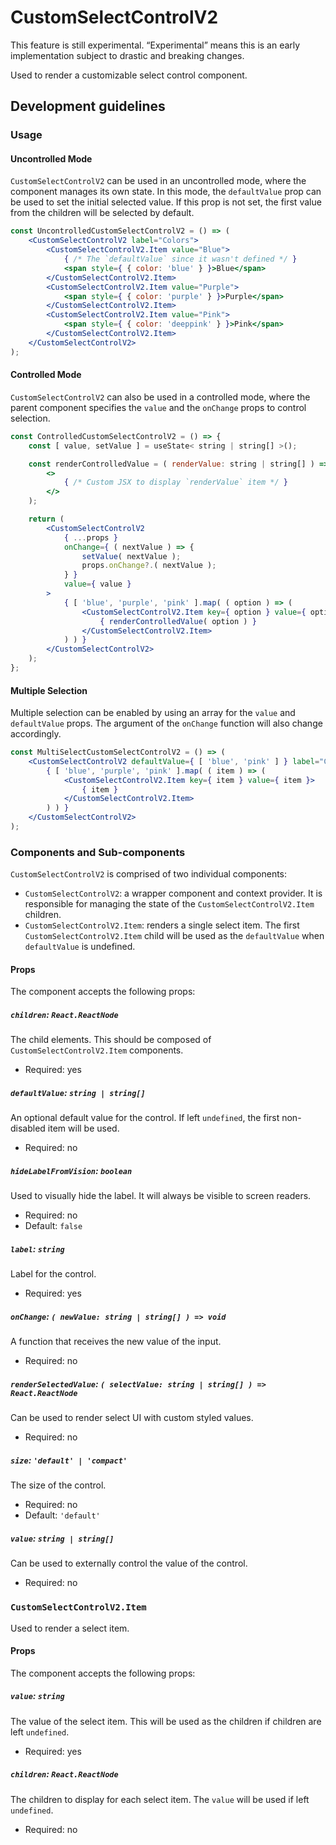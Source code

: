 # CustomSelectControlV2

<div class="callout callout-alert">
This feature is still experimental. “Experimental” means this is an early implementation subject to drastic and breaking changes.
</div>

Used to render a customizable select control component.

## Development guidelines

### Usage

#### Uncontrolled Mode

`CustomSelectControlV2` can be used in an uncontrolled mode, where the component manages its own state. In this mode, the `defaultValue` prop can be used to set the initial selected value. If this prop is not set, the first value from the children will be selected by default.

```jsx
const UncontrolledCustomSelectControlV2 = () => (
	<CustomSelectControlV2 label="Colors">
		<CustomSelectControlV2.Item value="Blue">
			{ /* The `defaultValue` since it wasn't defined */ }
			<span style={ { color: 'blue' } }>Blue</span>
		</CustomSelectControlV2.Item>
		<CustomSelectControlV2.Item value="Purple">
			<span style={ { color: 'purple' } }>Purple</span>
		</CustomSelectControlV2.Item>
		<CustomSelectControlV2.Item value="Pink">
			<span style={ { color: 'deeppink' } }>Pink</span>
		</CustomSelectControlV2.Item>
	</CustomSelectControlV2>
);
```

#### Controlled Mode

`CustomSelectControlV2` can also be used in a controlled mode, where the parent component specifies the `value` and the `onChange` props to control selection.

```jsx
const ControlledCustomSelectControlV2 = () => {
	const [ value, setValue ] = useState< string | string[] >();

    const renderControlledValue = ( renderValue: string | string[] ) => (
		<>
			{ /* Custom JSX to display `renderValue` item */ }
		</>
    );

	return (
		<CustomSelectControlV2
			{ ...props }
			onChange={ ( nextValue ) => {
				setValue( nextValue );
				props.onChange?.( nextValue );
			} }
			value={ value }
		>
			{ [ 'blue', 'purple', 'pink' ].map( ( option ) => (
				<CustomSelectControlV2.Item key={ option } value={ option }>
					{ renderControlledValue( option ) }
				</CustomSelectControlV2.Item>
			) ) }
		</CustomSelectControlV2>
	);
};
```

#### Multiple Selection

Multiple selection can be enabled by using an array for the `value` and
`defaultValue` props. The argument of the `onChange` function will also change accordingly.

```jsx
const MultiSelectCustomSelectControlV2 = () => (
	<CustomSelectControlV2 defaultValue={ [ 'blue', 'pink' ] } label="Colors">
		{ [ 'blue', 'purple', 'pink' ].map( ( item ) => (
			<CustomSelectControlV2.Item key={ item } value={ item }>
				{ item }
			</CustomSelectControlV2.Item>
		) ) }
	</CustomSelectControlV2>
);
```

### Components and Sub-components

`CustomSelectControlV2` is comprised of two individual components:

-   `CustomSelectControlV2`: a wrapper component and context provider. It is responsible for managing the state of the `CustomSelectControlV2.Item` children.
-   `CustomSelectControlV2.Item`: renders a single select item. The first `CustomSelectControlV2.Item` child will be used as the `defaultValue` when `defaultValue` is undefined.

#### Props

The component accepts the following props:

##### `children`: `React.ReactNode`

The child elements. This should be composed of `CustomSelectControlV2.Item` components.

-   Required: yes

##### `defaultValue`: `string | string[]`

An optional default value for the control. If left `undefined`, the first non-disabled item will be used.

-   Required: no

##### `hideLabelFromVision`: `boolean`

Used to visually hide the label. It will always be visible to screen readers.

-   Required: no
-   Default: `false`

##### `label`: `string`

Label for the control.

-   Required: yes

##### `onChange`: `( newValue: string | string[] ) => void`

A function that receives the new value of the input.

-   Required: no

##### `renderSelectedValue`: `( selectValue: string | string[] ) => React.ReactNode`

Can be used to render select UI with custom styled values.

-   Required: no

##### `size`: `'default' | 'compact'`

The size of the control.

-   Required: no
-   Default: `'default'`

##### `value`: `string | string[]`

Can be used to externally control the value of the control.

-   Required: no

### `CustomSelectControlV2.Item`

Used to render a select item.

#### Props

The component accepts the following props:

##### `value`: `string`

The value of the select item. This will be used as the children if children are left `undefined`.

-   Required: yes

##### `children`: `React.ReactNode`

The children to display for each select item. The `value` will be used if left `undefined`.

-   Required: no
